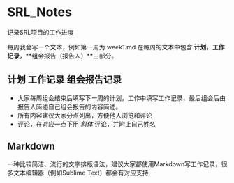 # SRL_Notes
记录SRL项目的工作进度

每周我会写一个文本，例如第一周为 week1.md
在每周的文本中包含 **计划**，**工作记录**，**组会报告（报告人）**三部分。
## 计划 工作记录 组会报告记录
- 大家每周组会结束后填写下一周的计划，工作中填写工作记录，最后组会后由报告人简述自己组会报告的内容简述。
- 所有内容建议大家分点列出，方便他人浏览和评论
- 评论，在对应一点下用 *斜体* 评论，并附上自己姓名
## Markdown
一种比较简洁、流行的文字排版语法，建议大家都使用Markdown写工作记录，很多文本编辑器（例如Sublime Text）都会有对应支持
